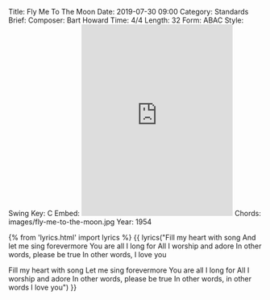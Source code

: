 Title: Fly Me To The Moon
Date: 2019-07-30 09:00
Category: Standards
Brief:
Composer: Bart Howard
Time: 4/4
Length: 32
Form: ABAC
Style: Swing
Key: C
Embed: <iframe src="https://open.spotify.com/embed/playlist/4JcYTwy7vNm5xhfgELFHu8" width="300" height="380" frameborder="0" allowtransparency="true" allow="encrypted-media"></iframe>
Chords: images/fly-me-to-the-moon.jpg
Year: 1954

{% from 'lyrics.html' import lyrics %}
{{ lyrics("Fill my heart with song
And let me sing forevermore
You are all I long for
All I worship and adore
In other words, please be true
In other words, I love you

Fill my heart with song
Let me sing forevermore
You are all I long for
All I worship and adore
In other words, please be true
In other words, in other words
I love you") }}
